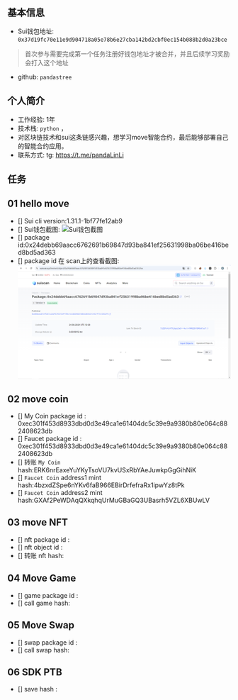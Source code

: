 ## 基本信息
- Sui钱包地址: `0x37d19fc70e11e9d904718a05e78b6e27cba142bd2cbf0ec154b088b2d0a23bce`
> 首次参与需要完成第一个任务注册好钱包地址才被合并，并且后续学习奖励会打入这个地址
- github: `pandastree`

## 个人简介
- 工作经验: 1年
- 技术栈: `python` ，
- 对区块链技术和sui这条链感兴趣，想学习move智能合约，最后能够部署自己的智能合约应用。
- 联系方式: tg: https://t.me/pandaLinLi

## 任务

##   01 hello move  
- [] Sui cli version:1.31.1-1bf77fe12ab9
- [] Sui钱包截图: ![Sui钱包截图](./images/suiwallet.png)
- [] package id:0x24debb69aacc6762691b69847d93ba841ef25631998ba06be416bed8bd5ad363
- [] package id 在 scan上的查看截图:![Scan截图](./images/package_scan.png)

##   02 move coin
- [] My Coin package id : 0xec301f453d8933dbd0d3e49ca1e61404dc5c39e9a9380b80e064c882408623db
- [] Faucet package id : 0xec301f453d8933dbd0d3e49ca1e61404dc5c39e9a9380b80e064c882408623db
- [] 转账 `My Coin` hash:ERK6nrEaxeYuYKyTsoVU7kvUSxRbYAeJuwkpGgGihNiK
- [] `Faucet Coin` address1 mint hash:4bzxdZSpe6nYKv6faB966EBirDrfefraRx1ipwYz8tPk
- [] `Faucet Coin` address2 mint hash:GXAf2PeWDAqQXkqhqUrMuGBaGQ3UBasrh5VZL6XBUwLV

##   03 move NFT
- [] nft package id :
- [] nft object id : 
- [] 转账 nft  hash:

##   04 Move Game
- [] game package id :
- [] call game hash:

##   05 Move Swap
- [] swap package id :
- [] call swap hash:

##   06 SDK PTB
- [] save hash :